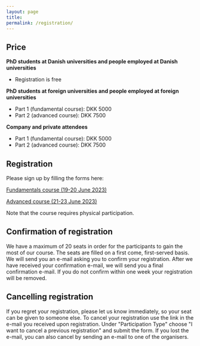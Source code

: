 ```yaml
---
layout: page
title:
permalink: /registration/
---
```


## Price

**PhD students at Danish universities and people employed at Danish universities**
- Registration is free

**PhD students at foreign universities and people employed at foreign universities**
- Part 1 (fundamental course): DKK 5000
- Part 2 (advanced course): DKK 7500

**Company and private attendees**
- Part 1 (fundamental course): DKK 5000
- Part 2 (advanced course): DKK 7500

## Registration

Please sign up by filling the forms here:

[Fundamentals course (19-20 June 2023)](https://forms.gle/L3VHCYKZ1U6KeqES6)

[Advanced course (21-23 June 2023)](https://forms.gle/FFnLx5NYwjSM45RZ7)

Note that the course requires physical participation.

## Confirmation of registration

We have a maximum of 20 seats in order for the participants to gain the most of our course. The seats are filled on a first come, first-served basis. We will send you an e-mail asking you to confirm your registration. After we have received your confirmation e-mail, we will send you a final confirmation e-mail. If you do not confirm  within one week your registration will be removed.

## Cancelling registration

If you regret your registration, please let us know immediately, so your seat can be given to someone else. To cancel your registration use the link in the e-mail you received upon registration. Under "Participation Type" choose "I want to cancel a previous registration" and submit the form. If you lost the e-mail, you can also cancel by sending an e-mail to one of the organisers.
